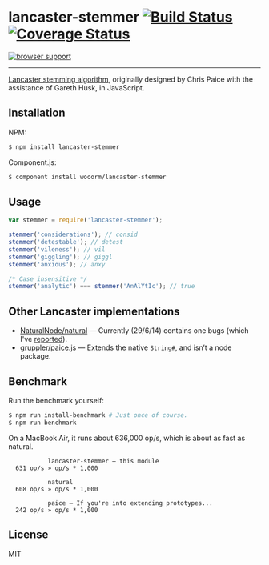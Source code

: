 # lancaster-stemmer [![Build Status](https://travis-ci.org/wooorm/lancaster-stemmer.svg?branch=master)](https://travis-ci.org/wooorm/lancaster-stemmer) [![Coverage Status](https://img.shields.io/coveralls/wooorm/lancaster-stemmer.svg)](https://coveralls.io/r/wooorm/lancaster-stemmer?branch=master)

[![browser support](https://ci.testling.com/wooorm/lancaster-stemmer.png) ](https://ci.testling.com/wooorm/lancaster-stemmer)

---

[Lancaster stemming algorithm](http://www.comp.lancs.ac.uk/computing/research/stemming/index.htm), originally designed by Chris Paice with the assistance of Gareth Husk, in JavaScript.

## Installation

NPM:
```sh
$ npm install lancaster-stemmer
```

Component.js:
```sh
$ component install wooorm/lancaster-stemmer
```

## Usage

```js
var stemmer = require('lancaster-stemmer');

stemmer('considerations'); // consid
stemmer('detestable'); // detest
stemmer('vileness'); // vil
stemmer('giggling'); // giggl
stemmer('anxious'); // anxy

/* Case insensitive */
stemmer('analytic') === stemmer('AnAlYtIc'); // true
```

## Other Lancaster implementations

- [NaturalNode/natural](https://github.com/NaturalNode/natural) — Currently (29/6/14) contains one bugs (which I've [reported](https://github.com/NaturalNode/natural/issues/174)).
- [gruppler/paice.js](https://github.com/gruppler/paice.js) — Extends the native `String#`, and isn’t a node package.

## Benchmark

Run the benchmark yourself:

```sh
$ npm run install-benchmark # Just once of course.
$ npm run benchmark
```

On a MacBook Air, it runs about 636,000 op/s, which is about as fast as natural.

```
           lancaster-stemmer — this module
  631 op/s » op/s * 1,000

           natural
  608 op/s » op/s * 1,000

           paice — If you're into extending prototypes...
  242 op/s » op/s * 1,000
```

## License

  MIT
